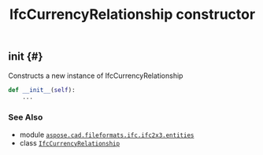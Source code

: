 ﻿---
title: IfcCurrencyRelationship constructor
second_title: Aspose.CAD for Python via .NET API References
description: 
type: docs
weight: 10
url: /python-net/aspose.cad.fileformats.ifc.ifc2x3.entities/ifccurrencyrelationship/__init__/
is_root: false
---

## __init__ {#}

Constructs a new instance of IfcCurrencyRelationship



```python
def __init__(self):
    ...
```





### See Also
* module [`aspose.cad.fileformats.ifc.ifc2x3.entities`](../../)
* class [`IfcCurrencyRelationship`](/cad/python-net/aspose.cad.fileformats.ifc.ifc2x3.entities/ifccurrencyrelationship)
